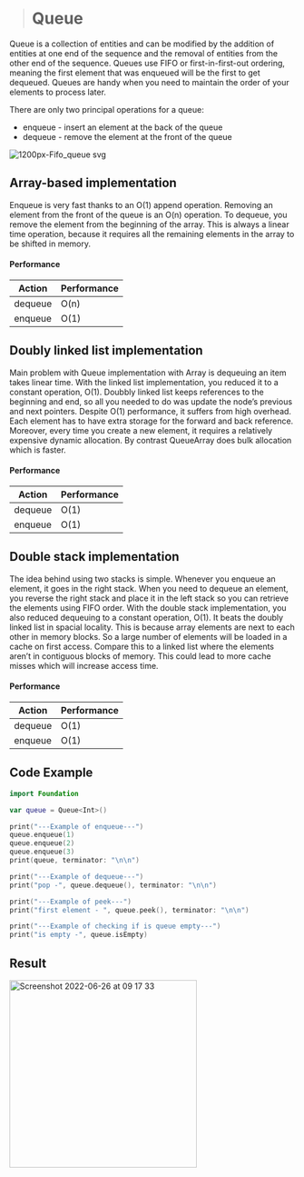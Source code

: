 > # Queue

Queue is a collection of entities and can be modified by the addition of entities at one end of the sequence and the removal of entities from the other end of the sequence. 
Queues use FIFO or first-in-first-out ordering, meaning the first element that was enqueued will be the first to get dequeued. Queues are handy when you need to maintain the order of your elements to process later.

There are only two principal operations for a queue: 
  - enqueue - insert an element at the back of the queue
  - dequeue - remove the element at the front of the queue
 
![1200px-Fifo_queue svg](https://user-images.githubusercontent.com/78361312/175801308-855eaa78-f480-4e53-b637-dbf1ea1eb83c.png)

## Array-based implementation
Enqueue is very fast thanks to an O(1) append operation. Removing an element from the front of the queue is an O(n) operation. To dequeue, you remove the element from the beginning of the array. This is always a linear time operation, because it requires all the remaining elements in the array to be shifted in memory.

#### Performance

|     Action    | Performance |
| ------------- | ----------- |
| dequeue       | O(n)        |
| enqueue       | O(1)        |

## Doubly linked list implementation

Main problem with Queue implementation with Array is dequeuing an item takes linear time. With the linked list implementation, you reduced it to a constant operation, O(1). Doubbly linked list keeps references to the beginning and end, so all you needed to do was update the node’s previous and next pointers.
Despite O(1) performance, it suffers from high overhead. Each element has to have extra storage for the forward and back reference. Moreover, every time you create a new element, it requires a relatively expensive dynamic allocation. By contrast QueueArray does bulk allocation which is faster.

#### Performance

|     Action    | Performance |
| ------------- | ----------- |
| dequeue       | O(1)        |
| enqueue       | O(1)        |
 
 
## Double stack implementation

The idea behind using two stacks is simple. Whenever you enqueue an element, it goes in the right stack. When you need to dequeue an element, you reverse the right stack and place it in the left stack so you can retrieve the elements using FIFO order.
With the double stack implementation, you also reduced dequeuing to a constant operation, O(1). 
It beats the doubly linked list in spacial locality. This is because array elements are next to each other in memory blocks. So a large number of elements will be loaded in a cache on first access. Compare this to a linked list where the elements aren’t in contiguous blocks of memory. This could lead to more cache misses which will increase access time.

#### Performance

|     Action    | Performance |
| ------------- | ----------- |
| dequeue       | O(1)        |
| enqueue       | O(1)        |

## Code Example

```Swift
import Foundation

var queue = Queue<Int>()

print("---Example of enqueue---")
queue.enqueue(1)
queue.enqueue(2)
queue.enqueue(3)
print(queue, terminator: "\n\n")

print("---Example of dequeue---")
print("pop -", queue.dequeue(), terminator: "\n\n")

print("---Example of peek---")
print("first element - ", queue.peek(), terminator: "\n\n")

print("---Example of checking if is queue empty---")
print("is empty -", queue.isEmpty)
```

## Result
<img width="330" alt="Screenshot 2022-06-26 at 09 17 33" src="https://user-images.githubusercontent.com/78361312/175802124-cde809b0-a8af-467d-9840-dafb43d626be.png">

